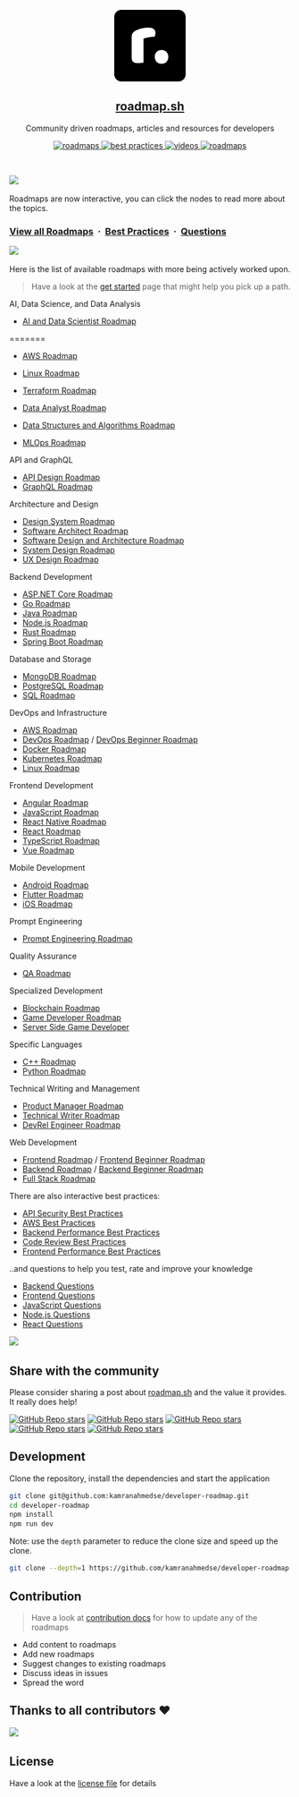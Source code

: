 <p align="center">
  <img src="public/images/brand.png" height="128">
  <h2 align="center"><a href="https://roadmap.sh">roadmap.sh</a></h2>
  <p align="center">Community driven roadmaps, articles and resources for developers<p>
  <p align="center">
    <a href="https://roadmap.sh/roadmaps">
    	<img src="https://img.shields.io/badge/%E2%9C%A8-Roadmaps%20-0a0a0a.svg?style=flat&colorA=0a0a0a" alt="roadmaps" />
    </a>
    <a href="https://roadmap.sh/best-practices">
    	<img src="https://img.shields.io/badge/%E2%9C%A8-Best%20Practices-0a0a0a.svg?style=flat&colorA=0a0a0a" alt="best practices" />
    </a>
    <a href="https://roadmap.sh/questions">
    	<img src="https://img.shields.io/badge/%E2%9C%A8-Questions-0a0a0a.svg?style=flat&colorA=0a0a0a" alt="videos" />
    </a>
    <a href="https://www.youtube.com/channel/UCA0H2KIWgWTwpTFjSxp0now?sub_confirmation=1">
    	<img src="https://img.shields.io/badge/%E2%9C%A8-YouTube%20Channel-0a0a0a.svg?style=flat&colorA=0a0a0a" alt="roadmaps" />
    </a>
  </p>
</p>

<br>

![](https://i.imgur.com/waxVImv.png)

Roadmaps are now interactive, you can click the nodes to read more about the topics.

### [View all Roadmaps](https://roadmap.sh) &nbsp;&middot;&nbsp; [Best Practices](https://roadmap.sh/best-practices) &nbsp;&middot;&nbsp; [Questions](https://roadmap.sh/questions)

![](https://i.imgur.com/waxVImv.png)

Here is the list of available roadmaps with more being actively worked upon.

> Have a look at the [get started](https://roadmap.sh/get-started) page that might help you pick up a path.

AI, Data Science, and Data Analysis

- [AI and Data Scientist Roadmap](https://roadmap.sh/ai-data-scientist)

=======
- [AWS Roadmap](https://roadmap.sh/aws)
- [Linux Roadmap](https://roadmap.sh/linux)
- [Terraform Roadmap](https://roadmap.sh/terraform)

- [Data Analyst Roadmap](https://roadmap.sh/data-analyst)
- [Data Structures and Algorithms Roadmap](https://roadmap.sh/datastructures-and-algorithms)
- [MLOps Roadmap](https://roadmap.sh/mlops)

API and GraphQL

- [API Design Roadmap](https://roadmap.sh/api-design)
- [GraphQL Roadmap](https://roadmap.sh/graphql)

Architecture and Design

- [Design System Roadmap](https://roadmap.sh/design-system)
- [Software Architect Roadmap](https://roadmap.sh/software-architect)
- [Software Design and Architecture Roadmap](https://roadmap.sh/software-design-architecture)
- [System Design Roadmap](https://roadmap.sh/system-design)
- [UX Design Roadmap](https://roadmap.sh/ux-design)

Backend Development

- [ASP.NET Core Roadmap](https://roadmap.sh/aspnet-core)
- [Go Roadmap](https://roadmap.sh/golang)
- [Java Roadmap](https://roadmap.sh/java)
- [Node.js Roadmap](https://roadmap.sh/nodejs)
- [Rust Roadmap](https://roadmap.sh/rust)
- [Spring Boot Roadmap](https://roadmap.sh/spring-boot)

Database and Storage

- [MongoDB Roadmap](https://roadmap.sh/mongodb)
- [PostgreSQL Roadmap](https://roadmap.sh/postgresql-dba)
- [SQL Roadmap](https://roadmap.sh/sql)

DevOps and Infrastructure

- [AWS Roadmap](https://roadmap.sh/aws)
- [DevOps Roadmap](https://roadmap.sh/devops) / [DevOps Beginner Roadmap](https://roadmap.sh/devops?r=devops-beginner)
- [Docker Roadmap](https://roadmap.sh/docker)
- [Kubernetes Roadmap](https://roadmap.sh/kubernetes)
- [Linux Roadmap](https://roadmap.sh/linux)

Frontend Development

- [Angular Roadmap](https://roadmap.sh/angular)
- [JavaScript Roadmap](https://roadmap.sh/javascript)
- [React Native Roadmap](https://roadmap.sh/react-native)
- [React Roadmap](https://roadmap.sh/react)
- [TypeScript Roadmap](https://roadmap.sh/typescript)
- [Vue Roadmap](https://roadmap.sh/vue)

Mobile Development

- [Android Roadmap](https://roadmap.sh/android)
- [Flutter Roadmap](https://roadmap.sh/flutter)
- [iOS Roadmap](https://roadmap.sh/ios)

Prompt Engineering

- [Prompt Engineering Roadmap](https://roadmap.sh/prompt-engineering)

Quality Assurance

- [QA Roadmap](https://roadmap.sh/qa)

Specialized Development

- [Blockchain Roadmap](https://roadmap.sh/blockchain)
- [Game Developer Roadmap](https://roadmap.sh/game-developer)  
- [Server Side Game Developer](https://roadmap.sh/server-side-game-developer)

Specific Languages

- [C++ Roadmap](https://roadmap.sh/cpp)
- [Python Roadmap](https://roadmap.sh/python)

Technical Writing and Management

- [Product Manager Roadmap](https://roadmap.sh/product-manager)
- [Technical Writer Roadmap](https://roadmap.sh/technical-writer)
- [DevRel Engineer Roadmap](https://roadmap.sh/devrel)

Web Development

- [Frontend Roadmap](https://roadmap.sh/frontend) / [Frontend Beginner Roadmap](https://roadmap.sh/frontend?r=frontend-beginner)
- [Backend Roadmap](https://roadmap.sh/backend) / [Backend Beginner Roadmap](https://roadmap.sh/backend?r=backend-beginner)
- [Full Stack Roadmap](https://roadmap.sh/full-stack)

There are also interactive best practices:

- [API Security Best Practices](https://roadmap.sh/best-practices/api-security)
- [AWS Best Practices](https://roadmap.sh/best-practices/aws)
- [Backend Performance Best Practices](https://roadmap.sh/best-practices/backend-performance)
- [Code Review Best Practices](https://roadmap.sh/best-practices/code-review)
- [Frontend Performance Best Practices](https://roadmap.sh/best-practices/frontend-performance)

..and questions to help you test, rate and improve your knowledge

- [Backend Questions](https://roadmap.sh/questions/backend)
- [Frontend Questions](https://roadmap.sh/questions/frontend)
- [JavaScript Questions](https://roadmap.sh/questions/javascript)
- [Node.js Questions](https://roadmap.sh/questions/nodejs)
- [React Questions](https://roadmap.sh/questions/react)

![](https://i.imgur.com/waxVImv.png)

## Share with the community

Please consider sharing a post about [roadmap.sh](https://roadmap.sh) and the value it provides. It really does help!

[![GitHub Repo stars](https://img.shields.io/badge/share%20on-reddit-red?logo=reddit)](https://reddit.com/submit?url=https://roadmap.sh&title=Interactive%20roadmaps,%20guides%20and%20other%20educational%20content%20for%20Developers)
[![GitHub Repo stars](https://img.shields.io/badge/share%20on-hacker%20news-orange?logo=ycombinator)](https://news.ycombinator.com/submitlink?u=https://roadmap.sh)
[![GitHub Repo stars](https://img.shields.io/badge/share%20on-twitter-03A9F4?logo=twitter)](https://twitter.com/share?url=https://roadmap.sh&text=Interactive%20roadmaps,%20guides%20and%20other%20educational%20content%20for%20Developers)
[![GitHub Repo stars](https://img.shields.io/badge/share%20on-facebook-1976D2?logo=facebook)](https://www.facebook.com/sharer/sharer.php?u=https://roadmap.sh)
[![GitHub Repo stars](https://img.shields.io/badge/share%20on-linkedin-3949AB?logo=linkedin)](https://www.linkedin.com/shareArticle?url=https://roadmap.sh&title=Interactive%20roadmaps,%20guides%20and%20other%20educational%20content%20for%20Developers)

## Development

Clone the repository, install the dependencies and start the application

```bash
git clone git@github.com:kamranahmedse/developer-roadmap.git
cd developer-roadmap
npm install
npm run dev
```

Note: use the `depth` parameter to reduce the clone size and speed up the clone.

```sh
git clone --depth=1 https://github.com/kamranahmedse/developer-roadmap.git
```

## Contribution

> Have a look at [contribution docs](./contributing.md) for how to update any of the roadmaps

- Add content to roadmaps
- Add new roadmaps
- Suggest changes to existing roadmaps
- Discuss ideas in issues
- Spread the word

## Thanks to all contributors ❤

 <a href = "https://github.com/kamranahmedse/developer-roadmap/graphs/contributors">
   <img src = "https://contrib.rocks/image?repo=kamranahmedse/developer-roadmap"/>
 </a>

## License

Have a look at the [license file](./license) for details
